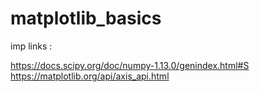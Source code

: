 # matplotlib_basics

imp links :

https://docs.scipy.org/doc/numpy-1.13.0/genindex.html#S
https://matplotlib.org/api/axis_api.html
